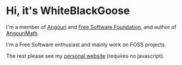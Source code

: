 <!DOCTYPE html><p><h1>Hi, it's WhiteBlackGoose</h1>
I'm a member of <a href="https://angouri.org">Angouri</a> and <a href="https://www.fsf.org">Free Software Foundation</a>, and author of <a href="http://github.com/asc-community/AngouriMath">AngouriMath</a>. 

I'm a Free Software enthusiast and mainly work on FOSS projects.

The rest please see my [personal website](https://wbg.gg) (requires no javascript).
        </p>